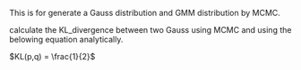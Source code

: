 This is for generate a Gauss distribution and GMM distribution by MCMC.

calculate the KL_divergence between two Gauss using MCMC and using the belowing equation analytically.

$KL(p,q) = \frac{1}{2}$
